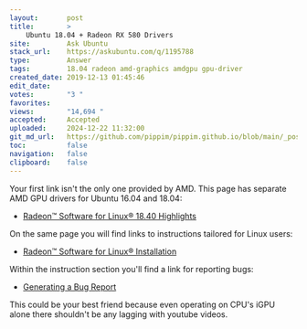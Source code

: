 ```yaml
---
layout:       post
title:        >
    Ubuntu 18.04 + Radeon RX 580 Drivers
site:         Ask Ubuntu
stack_url:    https://askubuntu.com/q/1195788
type:         Answer
tags:         18.04 radeon amd-graphics amdgpu gpu-driver
created_date: 2019-12-13 01:45:46
edit_date:    
votes:        "3 "
favorites:    
views:        "14,694 "
accepted:     Accepted
uploaded:     2024-12-22 11:32:00
git_md_url:   https://github.com/pippim/pippim.github.io/blob/main/_posts/2019/2019-12-13-Ubuntu-18.04-_-Radeon-RX-580-Drivers.md
toc:          false
navigation:   false
clipboard:    false
---
```


Your first link isn't the only one provided by AMD. This page has separate AMD GPU drivers for Ubuntu 16.04 and 18.04:

- [Radeon™ Software for Linux® 18.40 Highlights][1]

On the same page you will find links to instructions tailored for Linux users:

- [Radeon™ Software for Linux® Installation][2]

Within the instruction section you'll find a link for reporting bugs:

- [Generating a Bug Report][3]

This could be your best friend because even operating on CPU's iGPU alone there shouldn't be any lagging with youtube videos.


  [1]: https://www.amd.com/en/support/kb/release-notes/rn-prorad-lin-18-40
  [2]: https://amdgpu-install.readthedocs.io/en/latest/
  [3]: https://amdgpu-install.readthedocs.io/en/latest/install-bugrep.html
